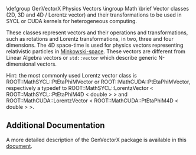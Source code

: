 \defgroup GenVectorX Physics Vectors
\ingroup Math
\brief Vector classes (2D, 3D and 4D / Lorentz vector) and their transformations to be used in SYCL or CUDA kernels for heterogeneous computing.

These classes represent vectors and their operations and transformations, such as rotations and Lorentz transformations, in two, three and four dimensions.
The 4D space-time is used for physics vectors representing relativistic particles in [Minkowski-space](https://en.wikipedia.org/wiki/Minkowski_space).
These vectors are different from Linear Algebra vectors or `std::vector` which describe generic N-dimensional vectors.

Hint: the most commonly used Lorentz vector class is ROOT::MathSYCL::PtEtaPhiMVector or ROOT::MathCUDA::PtEtaPhiMVector, respectively a typedef to ROOT::MathSYCL::LorentzVector < ROOT::MathSYCL::PtEtaPhiM4D < double > > and ROOT::MathCUDA::LorentzVector < ROOT::MathCUDA::PtEtaPhiM4D < double > >.


## Additional Documentation

A more detailed description of the GenVectorX package is available in this [document](https://arxiv.org/pdf/2312.02756).

